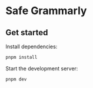# Safe Grammarly

## Get started

Install dependencies:

```bash
pnpm install
```

Start the development server:

```bash
pnpm dev
```
